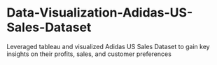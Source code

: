 # Data-Visualization-Adidas-US-Sales-Dataset
Leveraged tableau and visualized Adidas US Sales Dataset to gain key insights on their profits, sales, and customer preferences
